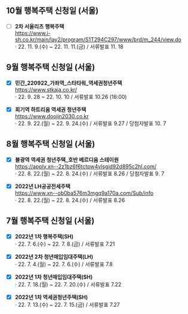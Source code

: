 ## 10월 행복주택 신청일 (서울)
- [ ] **2차 서울리츠 행복주택**  
https://www.i-sh.co.kr/main/lay2/program/S1T294C297/www/brd/m_244/view.do  
· 22. 11. 9.(수) ~ 22. 11. 11.(금) / 서류발표 11. 18

## 9월 행복주택 신청일 (서울)
- [x] **민간_220922_가좌역_스타타워_역세권청년주택**  
https://www.stkaja.co.kr/  
· 22. 9. 28 ~ 22. 10. 10 / 서류발표 10.26 (16:00)

- [x] **회기역 하트리움 역세권 청년주택**  
https://www.doojin2030.co.kr  
· 22. 9. 22.(월) ~ 22. 9. 24.(수) / 서류발표 9.27 / 당첨자발표 10. 7

## 8월 행복주택 신청일 (서울)
- [x] **불광역 역세권 청년주택_호반 베르디움 스테이원**  
https://apply.xn--2z1bz6f6tctpw4vlsgid92d895c2hl.com/  
· 22. 8. 22.(월) ~ 22. 8. 24.(수) / 서류발표 8.26 / 당첨자발표 9. 7

- [x] **2022년 LH공공전세주택**  
https://www.xn--ob0ba576m3mgq9a170a.com/Sub/info  
· 22. 8. 22.(월) ~ 22. 8. 24.(수) / 서류발표 8.26

## 7월 행복주택 신청일 (서울)
- [x] **2022년 1차 행복주택(SH)**  
· 22. 7. 6.(수) ~ 22. 7. 8.(금) / 서류발표 7.21

- [x] **2022년 2차 청년매입임대주택(LH)**  
· 22. 7. 4.(월) ~ 22. 7. 6.(수) / 서류발표 7.8

- [x] **2022년 1차 청년매입임대주택(SH)**  
· 22. 7. 18.(월) ~ 22. 7. 20.(수) / 서류발표 7.22

- [x] **2022년 1차 역세권청년주택(SH)**  
· 22. 7. 13.(수) ~ 22. 7. 15.(금) / 서류발표 7.27
